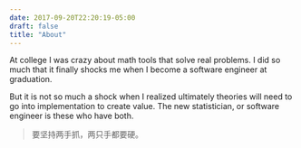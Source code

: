 ```yaml
---
date: 2017-09-20T22:20:19-05:00
draft: false
title: "About"
---
```


At college I was crazy about math tools that solve real problems. I did so much that it finally shocks me when I become a software engineer at graduation. 

But it is not so much a shock when I realized ultimately theories will need to go into implementation to create value. The new statistician, or software engineer is these who have both. 

> 要坚持两手抓，两只手都要硬。


